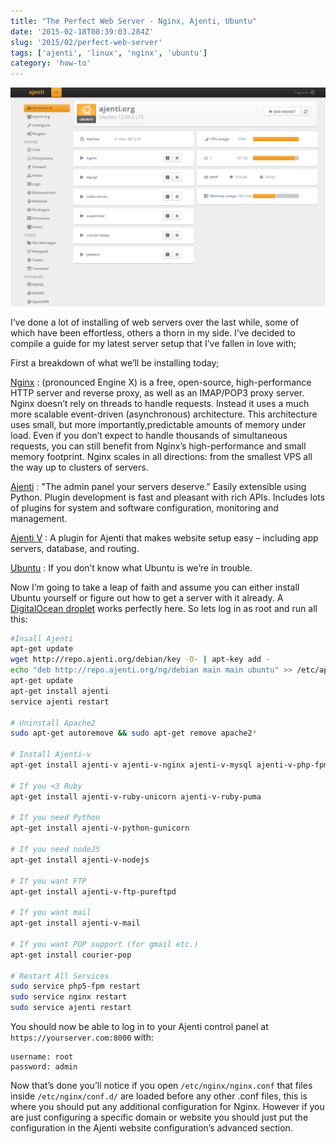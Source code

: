 ```yaml
---
title: "The Perfect Web Server - Nginx, Ajenti, Ubuntu"
date: '2015-02-18T08:39:03.284Z'
slug: '2015/02/perfect-web-server'
tags: ['ajenti', 'linux', 'nginx', 'ubuntu']
category: 'how-to'
---
```

![ajenti-dashboard.png](images/ajenti-dashboard.png)

I’ve done a lot of installing of web servers over the last while, some of which have been effortless, others a thorn in my side. I’ve decided to compile a guide for my latest server setup that I’ve fallen in love with;

First a breakdown of what we’ll be installing today;

[Nginx](https://wiki.nginx.org/Main) : (pronounced Engine X) is a free, open-source, high-performance HTTP server and reverse proxy, as well as an IMAP/POP3 proxy server. Nginx doesn’t rely on threads to handle requests. Instead it uses a much more scalable event-driven (asynchronous) architecture. This architecture uses small, but more importantly,predictable amounts of memory under load.
Even if you don’t expect to handle thousands of simultaneous requests, you can still benefit from Nginx’s high-performance and small memory footprint. Nginx scales in all directions: from the smallest VPS all the way up to clusters of servers.

[Ajenti](https://ajenti.org/) : "The admin panel your servers deserve." Easily extensible using Python. Plugin development is fast and pleasant with rich APIs. Includes lots of plugins for system and software configuration, monitoring and management.

[Ajenti V](https://ajenti.org/) : A plugin for Ajenti that makes website setup easy – including app servers, database, and routing.

[Ubuntu](https://www.ubuntu.com/) : If you don’t know what Ubuntu is we’re in trouble.

Now I’m going to take a leap of faith and assume you can either install Ubuntu yourself or figure out how to get a server with it already. A [DigitalOcean droplet](https://www.digitalocean.com/?refcode=6ba177832a85) works perfectly here. So lets log in as root and run all this:

```bash
#Insall Ajenti
apt-get update
wget http://repo.ajenti.org/debian/key -O- | apt-key add -
echo "deb http://repo.ajenti.org/ng/debian main main ubuntu" >> /etc/apt/sources.list
apt-get update
apt-get install ajenti
service ajenti restart

# Uninstall Apache2
sudo apt-get autoremove && sudo apt-get remove apache2*

# Install Ajenti-v
apt-get install ajenti-v ajenti-v-nginx ajenti-v-mysql ajenti-v-php-fpm php5-mysql 

# If you <3 Ruby
apt-get install ajenti-v-ruby-unicorn ajenti-v-ruby-puma

# If you need Python
apt-get install ajenti-v-python-gunicorn

# If you need nodeJS
apt-get install ajenti-v-nodejs

# If you want FTP
apt-get install ajenti-v-ftp-pureftpd

# If you want mail
apt-get install ajenti-v-mail

# If you want POP support (for gmail etc.)
apt-get install courier-pop

# Restart All Services
sudo service php5-fpm restart
sudo service nginx restart
sudo service ajenti restart
```

You should now be able to log in to your Ajenti control panel at `https://yourserver.com:8000` with:

```text
username: root
password: admin
```

Now that’s done you’ll notice if you open `/etc/nginx/nginx.conf` that files inside `/etc/nginx/conf.d/` are loaded before any other .conf files, this is where you should put any additional configuration for Nginx. However if you are just configuring a specific domain or website you should just put the configuration in the Ajenti  website configuration’s advanced section.
